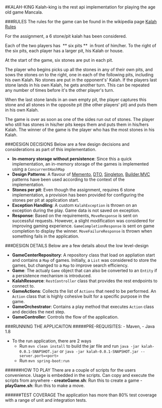 #KALAH-KING
   Kalah-king is the rest api implementation for playing the age old game Mancala. 
   
###RULES
The rules for the game can be found in the wikipedia page [Kalah Rules](https://en.wikipedia.org/wiki/Kalah) 

For the assignment, a 6 stone/pit kalah has been considered. 

Each of the two players has ​ **​ six pits​ ** ​ in front of him/her. To the right of the six pits, each player has a larger pit, his Kalah or house.

At the start of the game, six stones are put in each pit.

The player who begins picks up all the stones in any of their own pits, and sows the stones on to the right, one in each of the following pits, including his own Kalah. No stones are put in the opponent's' Kalah. If the players last stone lands in his own Kalah, he gets another turn. This can be repeated any number of times before it's the other player's turn.

When the last stone lands in an own empty pit, the player captures this stone and all stones in the opposite pit (the other players' pit) and puts them in his own Kalah.

The game is over as soon as one of the sides run out of stones. The player who still has stones in his/her pits keeps them and puts them in his/hers Kalah. The winner of the game is the player who has the most stones in his Kalah.


###DESIGN DECISIONS
Below are a few design decisions and considerations as part of this implementation.
- <b>In-memory storage without persistence</b>: Since this a quick implementation, an in-memory storage of the games is implemented using a `ConcurrentHashMap`
- <b>Design Patterns</b>: A flavour of [Memento](https://en.wikipedia.org/wiki/Memento_pattern), [DTO](https://en.wikipedia.org/wiki/Data_transfer_object), [Singleton](https://en.wikipedia.org/wiki/Singleton_pattern), [Builder](https://en.wikipedia.org/wiki/Builder_pattern),[MVC](https://en.wikipedia.org/wiki/Model%E2%80%93view%E2%80%93controller) patterns
  have been used according to the context of the implementation.
- <b>Stones per pit</b>: Even though the assignment, requires 6 stone implementation, a provision has been provided for configuring the stones per pit at application start.
- <b>Exception Handling</b>: A custom `KalahException` is thrown on an exception during the play. Game data is not saved on exception.
- <b>Response</b>: Based on the requirements, `MoveResponse` is sent on successful requests. However, a slight modification was considered for improving gaming experience.
    `GameCompletionResponse` is sent on game completion to display the winner. `MoveFailureResponse` is thrown when something fails in the application.

###DESIGN DETAILS
Below are a few details about the low level-design
- <b>GameCenterRepository</b>: A repository class that load on appliation start and contains a `Map` of games. Initially, a `List` was considered to store the games, but changed to a `Map` to improve search efficiency. 
- <b>Game</b>: The actualy `Game` object that can also be converted to an `Entity` if a persistence mechanism is introduced.
- <b>KalahResource</b>: `RestController` class that provides the rest endpoints to connect to.
- <b>GameActions</b>: Collects the list of `Actions` that need to be performed. An `Action` class that is highly cohesive built for a specific purpose in the game. 
- <b>GameOrchestrator</b>: Contains a play method that executes `Action` class and decides the next step.
- <b>GameController</b>: Controls the flow of the application.

###RUNNING THE APPLICAITON
#####PRE-REQUISITES: 
    - Maven,
    - Java 1.8
    
- To the run application, there are 2 ways
    - Run `mvn clean install` to build the jar file and run `java -jar kalah-0.0.1-SNAPSHOT.jar` or `java -jar kalah-0.0.1-SNAPSHOT.jar --server.port=<port>`
    - Run `mvn spring-boot:run`
    
######HOW TO PLAY
There are a couple of scripts for the users convenience. Usage is embedded in the scripts. Can copy and execute the scripts from anywhere
    - <b>createGame.sh</b>: Run this to create a game
    - <b>playGame.sh</b>: Run this to make a move.   
    
######TEST COVERAGE
The application has more than 80% test coverage with a range of unit and integration tests.      